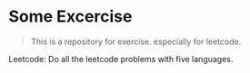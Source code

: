 # Some Excercise
> This is a repository for exercise. especially for leetcode.


Leetcode: Do all the leetcode problems with five languages.


